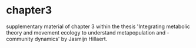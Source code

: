 # chapter3
supplementary material of chapter 3 within the thesis 
'Integrating metabolic theory and movement ecology to understand metapopulation and -community dynamics' by Jasmijn Hillaert.
